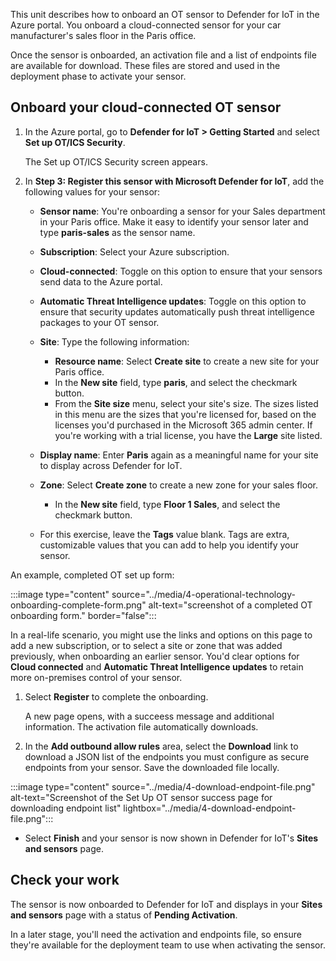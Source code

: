 This unit describes how to onboard an OT sensor to Defender for IoT in the Azure portal. You onboard a cloud-connected sensor for your car manufacturer's sales floor in the Paris office.

Once the sensor is onboarded, an activation file and a list of endpoints file are available for download. These files are stored and used in the deployment phase to activate your sensor.

## Onboard your cloud-connected OT sensor

1. In the Azure portal, go to **Defender for IoT > Getting Started** and select **Set up OT/ICS Security**.

    The Set up OT/ICS Security screen appears.

1. In **Step 3: Register this sensor with Microsoft Defender for IoT**, add the following values for your sensor:

    - **Sensor name**: You're onboarding a sensor for your Sales department in your Paris office. Make it easy to identify your sensor later and type **paris-sales** as the sensor name.

    - **Subscription**: Select your Azure subscription.

    - **Cloud-connected**: Toggle on this option to ensure that your sensors send data to the Azure portal.

    - **Automatic Threat Intelligence updates**: Toggle on this option to ensure that security updates automatically push threat intelligence packages to your OT sensor.

    - **Site**: Type the following information:
        - **Resource name**: Select **Create site** to create a new site for your Paris office.
        - In the **New site** field, type **paris**, and select the checkmark button.
        - From the **Site size** menu, select your site's size. The sizes listed in this menu are the sizes that you're licensed for, based on the licenses you'd purchased in the Microsoft 365 admin center. If you're working with a trial license, you have the **Large** site listed.

    - **Display name**: Enter **Paris** again as a meaningful name for your site to display across Defender for IoT.

    - **Zone**: Select **Create zone** to create a new zone for your sales floor.
        - In the **New site** field, type **Floor 1 Sales**, and select the checkmark button.
    - For this exercise, leave the **Tags** value blank. Tags are extra, customizable values that you can add to help you identify your sensor.

An example, completed OT set up form:

:::image type="content" source="../media/4-operational-technology-onboarding-complete-form.png" alt-text="screenshot of a completed OT onboarding form." border="false":::

In a real-life scenario, you might use the links and options on this page to add a new subscription, or to select a site or zone that was added previously, when onboarding an earlier sensor. You'd clear options for **Cloud connected** and **Automatic Threat Intelligence updates** to retain more on-premises control of your sensor.

1. Select **Register** to complete the onboarding.

    A new page opens, with a succeess message and additional information. The activation file automatically downloads.

1. In the **Add outbound allow rules** area, select the **Download** link to download a JSON list of the endpoints you must configure as secure endpoints from your sensor. Save the downloaded file locally.

:::image type="content" source="../media/4-download-endpoint-file.png" alt-text="Screenshot of the Set Up OT sensor success page for downloading endpoint list" lightbox="../media/4-download-endpoint-file.png":::

- Select **Finish** and your sensor is now shown in Defender for IoT's **Sites and sensors** page.

## Check your work

The sensor is now onboarded to Defender for IoT and displays in your **Sites and sensors** page with a status of **Pending Activation**.

In a later stage, you'll need the activation and endpoints file, so ensure they're available for the deployment team to use when activating the sensor.
